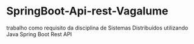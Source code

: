 # SpringBoot-Api-rest-Vagalume
trabalho como requisito da disciplina de Sistemas Distribuídos utilizando Java Spring Boot Rest API
